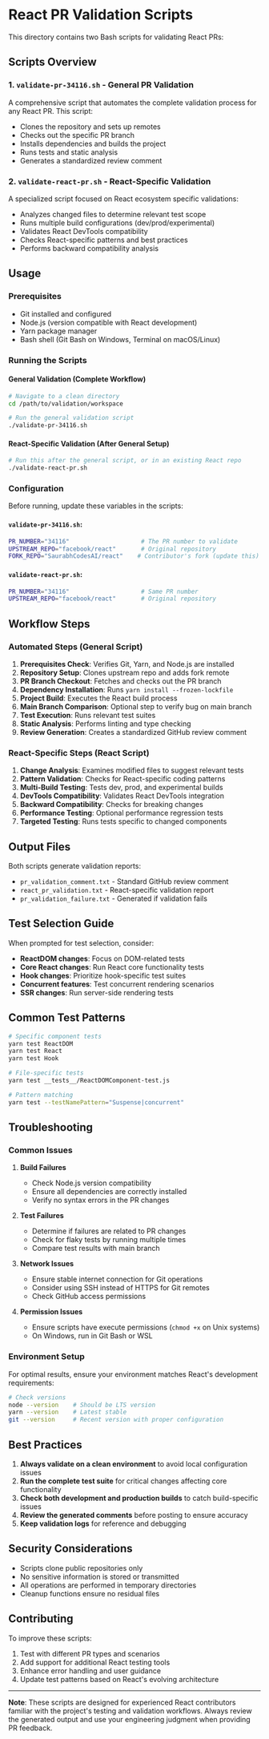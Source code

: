 # React PR Validation Scripts

This directory contains two Bash scripts for validating React PRs:

## Scripts Overview

### 1. `validate-pr-34116.sh` - General PR Validation
A comprehensive script that automates the complete validation process for any React PR. This script:

- Clones the repository and sets up remotes
- Checks out the specific PR branch
- Installs dependencies and builds the project
- Runs tests and static analysis
- Generates a standardized review comment

### 2. `validate-react-pr.sh` - React-Specific Validation
A specialized script focused on React ecosystem specific validations:

- Analyzes changed files to determine relevant test scope
- Runs multiple build configurations (dev/prod/experimental)
- Validates React DevTools compatibility
- Checks React-specific patterns and best practices
- Performs backward compatibility analysis

## Usage

### Prerequisites
- Git installed and configured
- Node.js (version compatible with React development)
- Yarn package manager
- Bash shell (Git Bash on Windows, Terminal on macOS/Linux)

### Running the Scripts

#### General Validation (Complete Workflow)
```bash
# Navigate to a clean directory
cd /path/to/validation/workspace

# Run the general validation script
./validate-pr-34116.sh
```

#### React-Specific Validation (After General Setup)
```bash
# Run this after the general script, or in an existing React repo
./validate-react-pr.sh
```

### Configuration

Before running, update these variables in the scripts:

#### `validate-pr-34116.sh`:
```bash
PR_NUMBER="34116"                    # The PR number to validate
UPSTREAM_REPO="facebook/react"       # Original repository
FORK_REPO="SaurabhCodesAI/react"    # Contributor's fork (update this)
```

#### `validate-react-pr.sh`:
```bash
PR_NUMBER="34116"                    # Same PR number
UPSTREAM_REPO="facebook/react"       # Original repository
```

## Workflow Steps

### Automated Steps (General Script)
1. **Prerequisites Check**: Verifies Git, Yarn, and Node.js are installed
2. **Repository Setup**: Clones upstream repo and adds fork remote
3. **PR Branch Checkout**: Fetches and checks out the PR branch
4. **Dependency Installation**: Runs `yarn install --frozen-lockfile`
5. **Project Build**: Executes the React build process
6. **Main Branch Comparison**: Optional step to verify bug on main branch
7. **Test Execution**: Runs relevant test suites
8. **Static Analysis**: Performs linting and type checking
9. **Review Generation**: Creates a standardized GitHub review comment

### React-Specific Steps (React Script)
1. **Change Analysis**: Examines modified files to suggest relevant tests
2. **Pattern Validation**: Checks for React-specific coding patterns
3. **Multi-Build Testing**: Tests dev, prod, and experimental builds
4. **DevTools Compatibility**: Validates React DevTools integration
5. **Backward Compatibility**: Checks for breaking changes
6. **Performance Testing**: Optional performance regression tests
7. **Targeted Testing**: Runs tests specific to changed components

## Output Files

Both scripts generate validation reports:

- `pr_validation_comment.txt` - Standard GitHub review comment
- `react_pr_validation.txt` - React-specific validation report
- `pr_validation_failure.txt` - Generated if validation fails

## Test Selection Guide

When prompted for test selection, consider:

- **ReactDOM changes**: Focus on DOM-related tests
- **Core React changes**: Run React core functionality tests
- **Hook changes**: Prioritize hook-specific test suites
- **Concurrent features**: Test concurrent rendering scenarios
- **SSR changes**: Run server-side rendering tests

## Common Test Patterns

```bash
# Specific component tests
yarn test ReactDOM
yarn test React
yarn test Hook

# File-specific tests
yarn test __tests__/ReactDOMComponent-test.js

# Pattern matching
yarn test --testNamePattern="Suspense|concurrent"
```

## Troubleshooting

### Common Issues

1. **Build Failures**
   - Check Node.js version compatibility
   - Ensure all dependencies are correctly installed
   - Verify no syntax errors in the PR changes

2. **Test Failures**
   - Determine if failures are related to PR changes
   - Check for flaky tests by running multiple times
   - Compare test results with main branch

3. **Network Issues**
   - Ensure stable internet connection for Git operations
   - Consider using SSH instead of HTTPS for Git remotes
   - Check GitHub access permissions

4. **Permission Issues**
   - Ensure scripts have execute permissions (`chmod +x` on Unix systems)
   - On Windows, run in Git Bash or WSL

### Environment Setup

For optimal results, ensure your environment matches React's development requirements:

```bash
# Check versions
node --version    # Should be LTS version
yarn --version    # Latest stable
git --version     # Recent version with proper configuration
```

## Best Practices

1. **Always validate on a clean environment** to avoid local configuration issues
2. **Run the complete test suite** for critical changes affecting core functionality
3. **Check both development and production builds** to catch build-specific issues
4. **Review the generated comments** before posting to ensure accuracy
5. **Keep validation logs** for reference and debugging

## Security Considerations

- Scripts clone public repositories only
- No sensitive information is stored or transmitted
- All operations are performed in temporary directories
- Cleanup functions ensure no residual files

## Contributing

To improve these scripts:

1. Test with different PR types and scenarios
2. Add support for additional React testing tools
3. Enhance error handling and user guidance
4. Update test patterns based on React's evolving architecture

---

**Note**: These scripts are designed for experienced React contributors familiar with the project's testing and validation workflows. Always review the generated output and use your engineering judgment when providing PR feedback.
